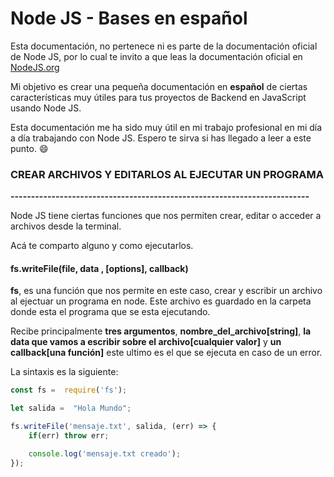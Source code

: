 # Node JS - Bases en español

Esta documentación, no pertenece ni es parte de la documentación oficial de Node JS, por lo cual te invito a que leas la documentación oficial en [NodeJS.org](https://nodejs.org/es/ "NodeJS.org")

Mi objetivo es crear una pequeña documentación en **español** de ciertas características muy útiles para tus proyectos de Backend en JavaScript usando Node JS. 


Esta documentación me ha sido muy útil en mi trabajo profesional en mi día a día trabajando con Node JS. Espero te sirva si has llegado a leer a este punto. 😄

###  **CREAR ARCHIVOS Y EDITARLOS AL EJECUTAR UN PROGRAMA**

**-------------------------------------------------------------------------**

Node JS tiene ciertas funciones que nos permiten crear, editar o acceder a archivos desde la terminal.

Acá te comparto alguno y como ejecutarlos.

#### fs.writeFile(file, data , [options], callback)

**fs**, es una función que nos permite en este caso, crear y escribir un archivo al ejectuar un programa en node. Este archivo es guardado en la carpeta donde esta el programa que se esta ejecutando.

Recibe principalmente **tres argumentos**, **nombre_del_archivo[string]**, **la data que vamos a escribir sobre el archivo[cualquier valor]** y **un callback[una función]** este ultimo es el que se ejecuta en caso de un error.

La sintaxis es la siguiente: 

```javascript
const fs =  require('fs');

let salida =  "Hola Mundo";

fs.writeFile('mensaje.txt', salida, (err) => {
    if(err) throw err;

    console.log('mensaje.txt creado');
});
```

